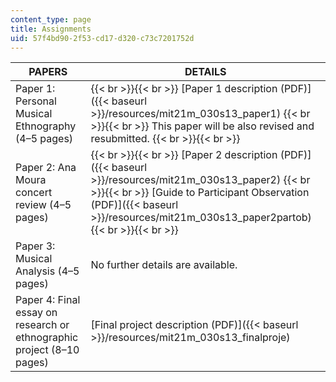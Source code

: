 ```yaml
---
content_type: page
title: Assignments
uid: 57f4bd90-2f53-cd17-d320-c73c7201752d
---
```


| PAPERS | DETAILS |
| --- | --- |
| Paper 1: Personal Musical Ethnography (4–5 pages) |  {{< br >}}{{< br >}} [Paper 1 description (PDF)]({{< baseurl >}}/resources/mit21m_030s13_paper1) {{< br >}}{{< br >}} This paper will be also revised and resubmitted. {{< br >}}{{< br >}}  |
| Paper 2: Ana Moura concert review (4–5 pages) |  {{< br >}}{{< br >}} [Paper 2 description (PDF)]({{< baseurl >}}/resources/mit21m_030s13_paper2) {{< br >}}{{< br >}} [Guide to Participant Observation (PDF)]({{< baseurl >}}/resources/mit21m_030s13_paper2partob) {{< br >}}{{< br >}}  |
| Paper 3: Musical Analysis (4–5 pages) | No further details are available. |
| Paper 4: Final essay on research or ethnographic project (8–10 pages) | [Final project description (PDF)]({{< baseurl >}}/resources/mit21m_030s13_finalproje)